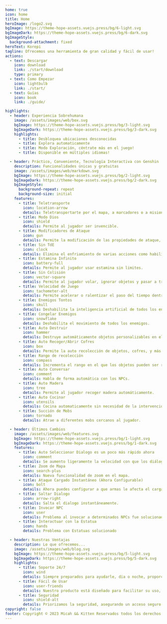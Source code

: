 ```yaml
---
home: true
icon: home
title: Home
heroImage: /logo2.svg
bgImage: https://theme-hope-assets.vuejs.press/bg/6-light.svg
bgImageDark: https://theme-hope-assets.vuejs.press/bg/6-dark.svg
bgImageStyle:
  background-attachment: fixed
heroText: Korepi
tagline: Ofrecemos una herramienta de gran calidad y fácil de usar!
actions:
  - text: Descargar
    icon: download
    link: ./start/download
    type: primary
  - text: Como Empezar
    icon: lightbulb
    link: ./start/
  - text: Guías
    icon: book
    link: ./guide/

highlights:
  - header: Experiencia Sobrehumana
    image: /assets/images/web/box.svg
    bgImage: https://theme-hope-assets.vuejs.press/bg/3-light.svg
    bgImageDark: https://theme-hope-assets.vuejs.press/bg/3-dark.svg
    highlights:
      - title: Desbloquea ubicaciones desconocidas
      - title: Explora automaticamente 
      - title: Modo Exploración, céntrate más en el juego!
      - title: Disponible en múltiples idiomas!

  - header: Práctico, Conveniente, Tecnología Interactiva con Genshin
    description: Funcionalidades únicas y gratuitas
    image: /assets/images/web/markdown.svg
    bgImage: https://theme-hope-assets.vuejs.press/bg/2-light.svg
    bgImageDark: https://theme-hope-assets.vuejs.press/bg/2-dark.svg
    bgImageStyle:
      background-repeat: repeat
      background-size: initial
    features:
      - title: Teletransporte
        icon: location-arrow
        details: Teletransportarte por el mapa, a marcadores o a misiones.
      - title: Modo Dios
        icon: shield
        details: Permite al jugador ser invencible.
      - title: Modificadores de Ataque
        icon: gun
        details: Permite la modificación de las propiedades de ataque, incluyendo multi-golpe/objetivo/animación.
      - title: Sin TdE
        icon: clock
        details: Elimina el enfriamiento de varias acciones como habilidades, definitivas, esprint, y ataques cargados.
      - title: Estamina Infinito
        icon: battery-full
        details: Permite al jugador usar estamina sin limites.
      - title: Sin Colisión
        icon: vector-square
        details: Permite al jugador volar, ignorar objetos y pasar a traves de ellos.
      - title: Velocidad de Juego
        icon: tachometer-alt
        details: Permite acelerar o ralentizar el paso del tiempo dentro del juego.
      - title: Enemigos Tontos
        icon: skull
        details: Deshabilita la inteligencia artificial de todos los enemigos.
      - title: Congelar Enemigos
        icon: snowflake
        details: Deshabilita el movimiento de todos los enemigos.
      - title: Auto Destruir
        icon: hammer
        details: Destruye automáticamente objetos personalizables en el ambiente.
      - title: Auto Recoger/Abrir Cofres
        icon: box
        details: Permite la auto recolección de objetos, cofres, y más!
      - title: Rango de recolección
        icon: compass
        details: Incrementa el rango en el que los objetos pueden ser recogidos.
      - title: Auto Conversar
        icon: comment
        details: Habla de forma automática con los NPCs.
      - title: Auto Madera
        icon: tree
        details: Permite al jugador recoger madera automáticamente.
      - title: Auto Cocinar
        icon: utensils
        details: Cocina automaticamente sin necesidad de la intervención del jugador.
      - title: Succión de Mobs
        icon: tornado
        details: Atrae a diferentes mobs cercanos al jugador.

  - header: Últimos Cambios
    image: /assets/images/web/features.svg
    bgImage: https://theme-hope-assets.vuejs.press/bg/1-light.svg
    bgImageDark: https://theme-hope-assets.vuejs.press/bg/1-dark.svg
    features:
      - title: Auto Seleccionar Dialogo es un poco más rápido ahora
        icon: comment
        details: Se aumento ligeramente la velocidad con que los diálogos son seleccionados.
      - title: Zoom de Mapa
        icon: search-plus
        details: Nueva funcionalidad de zoom en el mapa.
      - title: Ataque Cargado Instantáneo (Ahora Configurable)
        icon: bolt
        details: Ahora puedes configurar a que armas le afecta el cargado instantáneo.
      - title: Saltar Dialogo
        icon: arrow-right
        details: Salta el dialogo instantáneamente.
      - title: Invocar NPC
        icon: user
        details: Problema al invocar a determinados NPCs fue solucionado.
      - title: Interactuar con la Estatua
        icon: hands
        details: Problema con Estatuas solucionado

  - header: Nuestras Ventajas
    description: Lo que ofrecemos...
    image: /assets/images/web/blog.svg
    bgImage: https://theme-hope-assets.vuejs.press/bg/5-light.svg
    bgImageDark: https://theme-hope-assets.vuejs.press/bg/5-dark.svg
    highlights:
      - title: Soporte 24/7
        icon: wind
        details: Siempre preparados para ayudarle, dia o noche, proporcionando un soporte 24/7 confiable.
      - title: Fácil de Usar
        icon: user-friends
        details: Nuestro producto está diseñado para facilitar su uso, garantizando una experiencia cómoda y fácil de usar.
      - title: Seguridad
        icon: shield-alt
        details: Priorizamos la seguridad, asegurando un acceso seguro y protegiendo tu información
copyright: false
footer: Copyright © 2023 Micah && Kitten Reservados todos los derechos. Todas las demás marcas, capturas de pantalla, logotipos y derechos de autor son propiedad de sus respectivos dueños.
---
```

